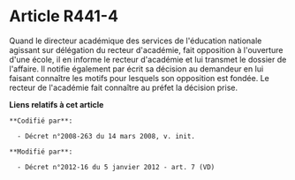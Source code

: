# Article R441-4

Quand               le directeur académique des services de l'éducation nationale agissant sur délégation du recteur
d'académie, fait opposition à l'ouverture d'une école, il en informe le recteur d'académie et lui transmet le dossier de
l'affaire. Il notifie également par écrit sa décision au demandeur en lui faisant connaître les motifs pour lesquels son
opposition est fondée. Le recteur de l'académie fait connaître au préfet la décision prise.

**Liens relatifs à cet article**

	**Codifié par**:

	  - Décret n°2008-263 du 14 mars 2008, v. init.

	**Modifié par**:

	  - Décret n°2012-16 du 5 janvier 2012 - art. 7 (VD)
